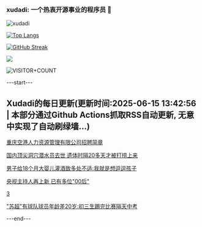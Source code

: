 ### xudadi: 一个热衷开源事业的程序员 👋

![xudadi](https://github-readme-stats-git-masterorgs-github-readme-stats-team.vercel.app/api?username=xudadi)

[![Top Langs](https://github-readme-stats.vercel.app/api/top-langs/?username=xudadi)](https://github.com/anuraghazra/github-readme-stats)

[![GitHub Streak](https://streak-stats.demolab.com?user=xudadi&locale=zh_Hans)](https://git.io/streak-stats)

![](https://raw.githubusercontent.com/xudadi/xudadi/main/assets/github-contribution-grid-snake.svg)

![VISITOR+COUNT](https://komarev.com/ghpvc/?username=xudadi&label=VISITOR+COUNT)


---start---

## Xudadi的每日更新(更新时间:2025-06-15 13:42:56 | 本部分通过Github Actions抓取RSS自动更新, 无意中实现了自动刷绿墙...)

[重庆空港人力资源管理有限公司招聘简章](https://www.gongkaoleida.com/article/2451464)

[国内顶尖洞穴潜水员去世 遗体时隔20多天才被打捞上来](https://m.163.com/news/article/K2206RBD053469LG.html)

[男子给18个月大婴儿灌酒致多处不适:我就是想逗逗孩子](https://m.163.com/news/article/K21UTH9O0534P59R.html)

[央视主持人再上新 已有多位"00后"](https://m.163.com/news/article/K21LQF8A053469LG.html)

[3](https://m.163.com/touch/news/sub/domestic)

["苏超"有球队球员年龄差20岁:初三生踢完比赛隔天中考](https://m.163.com/news/article/K21TJI8I051492T3.html)

---end---
